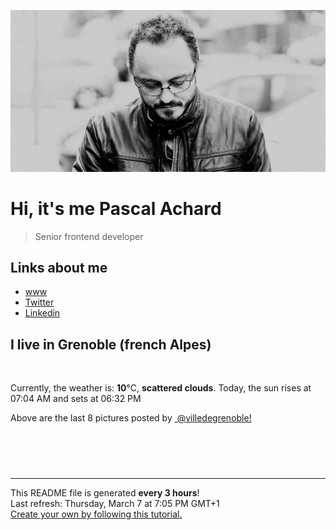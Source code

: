 ![Pascal Achard](./images/photo-pascal-achard.jpg)
# Hi, it's me Pascal Achard
> Senior frontend developer

## Links about me
- [www](https://www.pascal-achard.com)
- [Twitter](https://twitter.com/botmaster)
- [Linkedin](http://www.linkedin.com/in/pascal-achard)


## I live in Grenoble (french Alpes)
<img src="https://openweathermap.org/img/wn/03n@2x.png" alt="">

Currently, the weather is: **10**°C, **scattered clouds**.
Today, the sun rises at 07:04 AM and sets at 06:32 PM

Above are the last 8 pictures posted by <a href="https://www.instagram.com/villedegrenoble/" target="_blank"><img alt="" src="https://upload.wikimedia.org/wikipedia/commons/thumb/e/e7/Instagram_logo_2016.svg/1024px-Instagram_logo_2016.svg.png" width="20"/> @villedegrenoble!</a>

<p style="display: flex; flex-wrap: wrap; gap: 20px;">
        <img src="https://cdn1.picuki.com/hosted-by-instagram/q/0exhNuNYnjBcaS3SYdxKjf8F2vJ1WgxSZ60STLepjSVmIR1vLHOapZA0mpCj4yRwKg5lHDeVeSBk54opUl1QClMVOEXeT7WJTD5d76+dUuuivDJh8JdnkL09L3ccbH6q8MUoUGSpNWwPG%7C%7CsAULjh7uZDu7%7C%7CzNnZSyWaRMdsBnmICqZXwCJ1mwsFusvrBv0Xm1IwleS5J%7C%7CWU1IUc8797erW5HDbrzNsB9q7JjR7Aei8pL6ODj3Rq2ElIpenojRmDH%7C%7CLTPnNEMjSC1ehQ+0UD0RZgdGGk%7C%7CuRixuxIdpMorjIj%7C%7CFaJciP1opoL2bUcmGW9opUk53cH7niTya2Gq10ZtyGXKn56rX+YJgriiC+maB%7C%7CXd4XTvSpzEO49lDVcYRa%7C%7CyFgz4bqf7BMtbwcYaWvdGig7lzye7UKbOzEJOB2Jrl3m7FaFmaOSY66aA2C%7C%7CJ0AjZmVYwgMO2coZumExZ0+6Xzjc9dnmbU51qHhL0jHVkLdBDTq3BmsOMabsXHEU=.jpeg" alt="" width="200"/>
        <img src="https://cdn1.picuki.com/hosted-by-instagram/q/0exhNuNYnjBcaS3SYdxKjf8F2vJ1Wg9SZ60STLepjSVmIR1vLHOapZA0mpCl6yRxIwVgFDeSYzti7YIrWF1YDD19P0fXQb2LSDdd6qifVO7N1z1g9pdnlbgxJXwcbX+n%7C%7C8MkUwmYdSgIGaYDG7uo+qhT5aGuO1lQpTb9d7JGmC4E5ZObS6olhMF4pJ2Jg3Tt%7C%7C9kiJzJE5m4vMAQrptqO52hEX%7C%7CD+O8BnsaBwVLYBxMQK5qnRlSaHEmw+Jj8uTnagtIj+kOYA2Aq6VwM0y3KJdr4aDnRG1nL2vkd3t4gj1aSNBdxuiekZkIH2bSAEXG428Fk71p26qCDMa2is4EhX2j3+2J6pXOQf9bj6EOuyYfK84hXLPZ7qH6NibD9cJLmFdxGObfa1BZ8Uw81AFKUeh2GU9ieNQeajjyJrNSZjhg7cIatfUfmWwo2MoF3BkhiGpiw3xpq3arRI0mtExJS8rwl+JCqTIO1sGBWEn28sEeFTeLqVxpyHPrwU.jpeg" alt="" width="200"/>
        <img src="https://cdn1.picuki.com/hosted-by-instagram/q/0exhNuNYnjBcaS3SYdxKjf8F2vJ1WgxSZ60STLepjSVmIR1vLHOapZA0mpCj4yRwKg5lHDeVeSBk54oqVlhSClYVPUXZSLGOSThd5qmbXOej11pn9pZmkrs8Kn0fZHWo9cQuUWbPBCxWCfwSH%7C%7CTm6qsarLiqcWxF8VzHN7Et22AG4dvyDPJK2ZlwrPLfxnTr6Ls5MGBZ8WQvMEwmtpDZrj1eEaW+Mcp6rK9kUrYLmMYIpezhlmOHH24VeG9qSmHO6s3+ke08iivrKQxr6je+dpYNBmo3oG325iQIgIJojYGvaaxC6K874bf1bUcmfipopBYzx9no0SrKV2Oo3EtX%7C%7CGvW2+6caNM+iJ%7C%7CZdN25VorE1hiQQ6vnQZZWfCohB7mFdxqPBLvkSstalNwCSb5B3wPloDmccpH81ktLJg98thK4CsppaNrL%7C%7CpqL+GGdhxqMrF40oMmuQeAO%7C%7Cwlr8cql0zVKP3PDWJ4aHhGGiHJ6VOFOcoHbl5qJM+oRHUdR.jpeg" alt="" width="200"/>
        <img src="https://cdn1.picuki.com/hosted-by-instagram/q/0exhNuNYnjBcaS3SYdxKjf8F2vJ1Wg9SZ60STLepjSVmIR1vLHOapZA0mpCl6yRxIwVgFDeSYzti7YIoVVRXAj19P0fWT7SISD1W6ayRUurN1DZn9ZVikbs8JXQXZHGu8ssoVAmYdSgIGaYDG7uo+qhT5aGuO1lQpTb9d7JGmC4E5ZObS6olhMF4pJ2Jg3Tt%7C%7C9kiJzJE5m4vMAQrptqO52hEX%7C%7CD+O8BnsaBwVLYBxMQK5qnRlSaHEmw+Jj8uTnagtIj+kOYA2A3Cbhco2ESQfZwaDnRG1HS4lTN3t4gj1aSNBdxuiekZkIH2bSAEXG428Fk71p26qCDMa2is4EhX2j3+2J6pXMoX8rjqDKGzYeK44ivpdp%7C%7C6F6FifD9cJLmFdxGObfa1BZ8Uw81AFKUeh2GU9iKyIP3g9zFwKCdsizXZFYVFRcyZ3ISh3nDqhjahrTEWxfmwfeV54w58q9CKrwl+JCqTIO4aHhLyn28sEeFTeLqVxpyHPrwU.jpeg" alt="" width="200"/>
        <img src="https://cdn1.picuki.com/hosted-by-instagram/q/0exhNuNYnjBcaS3SYdxKjf8F2vJ1Wg9SZ60STLepjSVmIR1vLHOapZA0mpCj4yRwKg5lHDeVeSBk54siVF5XAlMVOEffSbePSDpU6qmdUeahvD1n9J5klb8xKnAbYnOr9sApUmapNWwSDv5PHL%7C%7Clo7gX5vrobigBpzuMMLVKyQlWotfpUrJy9ZRxt+S4jkja45BsNz5F%7C%7CH8kKl1lodnd%7C%7CndYEvf0PMd6trV2QaUNh4kG5OKopCu7Lm4rbzMvR2HZhYXCoOELhn7BTg1v2Wm+Q644Am0m2FqagzQJ9IkqhdiDG7w82q4vk4H2bUdBXG9p+kMjxdKyn36dOF+I2WFh8GnE66CHR%7C%7Ck+n6qmC+uRU+nh4iLqPofbMoQfd10oF6vyUXXUBPCMHsFe0IRKQa4b8nzsp1TvMo%7C%7C63yxiDTEX2zbYWcYm.jpeg" alt="" width="200"/>
        <img src="https://cdn1.picuki.com/hosted-by-instagram/q/0exhNuNYnjBcaS3SYdxKjf8F2vJ1Wg9SZ60STLepjSVmIR1vLHOapZA0mpCl6yRxIwVgFDeSYzti7YIpU1pXCT19P0bWSbKBSD1V6aqaU+rN0Dxm%7C%7CZFml702JH0dYHeu88ctVgmYdSgIGaYDG7uo+qhT5aGuO1lQpTb9d7JGmC4E5ZObS6olhMF4pJ2Jg3Tt%7C%7C9kiJzJE5m4vMAQrptqO52hEX%7C%7CD+O8BnsaBwVLYBxMQK5qnRlSaHEmw+Jj8uRHagtIj+kOYA2BfrWGYC3EeWXqICDnQhvmeijyN3t4gj1aSNBdxuiekZkIH2bSAEXG428Fk71p26qCDMa2is4EhX2j3+2J6pX+Qf9rjEBKCwYdi54jvLOp%7C%7CENaNifD9cJLmFdxGObfa1BZ8Uw81AFKUeh2GU9iS+Q7jg5ix+KwwegQTbC4ZXVv+NwIXxwSPp0DK0tgwwvPSBS7dk7wt44MGarwl+JCqTIO0XGRX0n28sEeFTeLqVxpyHPrwU.jpeg" alt="" width="200"/>
        <img src="https://cdn1.picuki.com/hosted-by-instagram/q/0exhNuNYnjBcaS3SYdxKjf8F2vJ1Wg9SZ60STLepjSVmIR1vLHOapZA0mpCl6yRxIwVgFDeSYzti7YIuWF9UDT19P0fXQbKASj1W6aSaXOzN1jZn955plLs0LXUYZXOr8cMqUAmYdSgIGaYDG7uo+qhT5aGuO1lQpTb9d7JGmC4E5ZObS6olhMF4pJ2Jg3Tt%7C%7C9kiJzJE5m4vMAQrptqO52hEX%7C%7CD+O8BnsaBwVLYBxMQK5qnRlSaHEmw+Jj8uRHagtIj+kOYA2Cm6XQoo12e3TPAoDnQh0QGQgCV3t4gj1aSNBdxuiekZkIH2bSAEXG428Fk71p26qCDMa2is4EhX2j3+2J6pX%7C%7CQhvLjUHOmwYdi74SvxPZ7qE6NhfD9cJLmFdxGObfa1BZ8Uw81AFKUeh2GU9iK3fIbl8jZVJmRnrgOmAbUga8qe6Zyw4FPgsCiD+TQcmZ+MU7IR8lx+69asrwl+JCqTIO0ZHmSOn28sEeFTeLqVxpyHPrwU.jpeg" alt="" width="200"/>
        <img src="https://cdn1.picuki.com/hosted-by-instagram/q/0exhNuNYnjBcaS3SYdxKjf8F2vJ1Wg5SZ60STLepjSVmIR1vLHOapZA0mpCj4yRwKg5lHDeVeSBk54srVllQCVEVP0LaQbaBSjdX6qmdVuqj1lpl9ZVilr4zKHcbbXOu88UrUGTABCxWFOkXULjh7uZE+OXsbTYbozeSKrFGmDdttdCwFahlza4ls%7C%7CfBv0Xm1IwleS5J%7C%7CWU1IUc8797erW5HD7rzNsB9q7JjR7Aei8pL6ODj3Rq2ElIpenojRmHO%7C%7CLTPnNEMjSC1exk0rE6MQZgqGEM%7C%7CuQy5uholg8orjIj%7C%7CFaJciP1opoL2bUcmGW9opUk53cH7mCuQODCW%7C%7CkVzlmvG27ukVfk%7C%7CmYHeIr6%7C%7Cfv7LgSzlZJnsDItgSkgqOamBAVrsIdqmC%7C%7C4Ikc1AGaUYgnuX1VKeIfbL0hBOFzxO3myJX8ckFQ==.jpeg" alt="" width="200"/>
</p>

------------
<p>This README file is generated <b>every 3 hours</b>!
    <br />Last refresh: Thursday, March 7 at 7:05 PM GMT+1
    <br /><a href="https://medium.com/@th.guibert/how-to-create-a-self-updating-readme-md-for-your-github-profile-f8b05744ca91">Create your own by following this tutorial.</a>
</p>
<p><a href="https://github.com/botmaster/botmaster/actions/workflows/main.yaml"><img alt="" src="https://github.com/botmaster/botmaster/actions/workflows/main.yaml/badge.svg" /></a></p>

